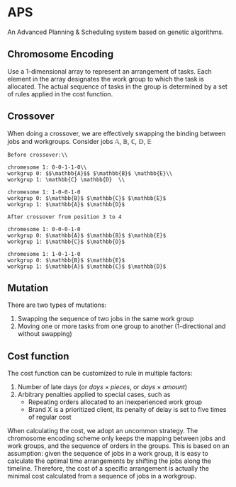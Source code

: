 # APS
An Advanced Planning & Scheduling system based on genetic algorithms.

## Chromosome Encoding
Use a 1-dimensional array to represent an arrangement of tasks. Each 
element in the array designates the work group to which
the task is allocated. The actual sequence of tasks in the group is 
determined by a set of rules applied in the cost function.

## Crossover
When doing a crossover, we are effectively swapping the binding between jobs and workgroups.
Consider jobs $\mathbb{A}$, $\mathbb{B}$, $\mathbb{C}$, $\mathbb{D}$, $\mathbb{E}$
```
Before crossover:\\

chromesome 1: 0-0-1-1-0\\
workgrup 0: $$\mathbb{A}$$ $\mathbb{B}$ \mathbb{E}\\
workgrup 1: \mathbb{C} \mathbb{D}  \\

chromesome 1: 1-0-0-1-0
workgrup 0: $\mathbb{B}$ $\mathbb{C}$ $\mathbb{E}$ 
workgrup 1: $\mathbb{A}$ $\mathbb{D}$  

After crossover from position 3 to 4

chromesome 1: 0-0-0-1-0
workgrup 0: $\mathbb{A}$ $\mathbb{B}$ $\mathbb{E}$ 
workgrup 1: $\mathbb{C}$ $\mathbb{D}$  

chromesome 1: 1-0-1-1-0
workgrup 0: $\mathbb{B}$ $\mathbb{E}$ 
workgrup 1: $\mathbb{A}$ $\mathbb{C}$ $\mathbb{D}$  

```
## Mutation
There are two types of mutations:
1. Swapping the sequence of two jobs in the same work group
2. Moving one or more tasks from one group to another (1-directional and without swapping)

## Cost function
The cost function can be customized to rule in multiple factors:
1. Number of late days (or $days \times pieces$, or $days \times amount$)
2. Arbitrary penalties applied to special cases, such as 
    * Repeating orders allocated to an inexperienced work group
    * Brand X is a prioritized client, its penalty of delay is set to five times of regular cost

When calculating the cost, we adopt an uncommon strategy. The chromosome encoding scheme only
keeps the mapping between jobs and work groups, and the sequence of orders in the groups. This is
based on an assumption: given the sequence of jobs in a work group, it is easy to calculate the 
optimal time arrangements by shifting the jobs along the timeline. Therefore, the cost of a 
specific arrangement is actually the minimal cost calculated from a sequence of jobs in a workgroup.
